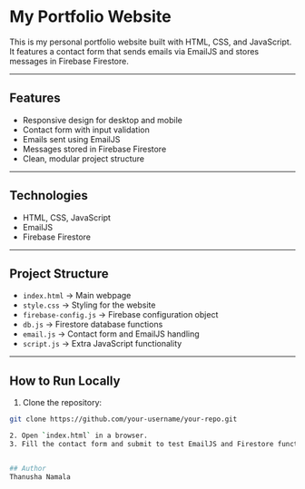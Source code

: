 # My Portfolio Website

This is my personal portfolio website built with HTML, CSS, and JavaScript.  
It features a contact form that sends emails via EmailJS and stores messages in Firebase Firestore.

---

## Features
- Responsive design for desktop and mobile
- Contact form with input validation
- Emails sent using EmailJS
- Messages stored in Firebase Firestore
- Clean, modular project structure

---

## Technologies
- HTML, CSS, JavaScript
- EmailJS
- Firebase Firestore

---

## Project Structure
- `index.html`         → Main webpage
- `style.css`          → Styling for the website
- `firebase-config.js` → Firebase configuration object
- `db.js`              → Firestore database functions
- `email.js`           → Contact form and EmailJS handling
- `script.js`          → Extra JavaScript functionality

---

## How to Run Locally
1. Clone the repository:
```bash
git clone https://github.com/your-username/your-repo.git

2. Open `index.html` in a browser.
3. Fill the contact form and submit to test EmailJS and Firestore functionality.


## Author
Thanusha Namala
